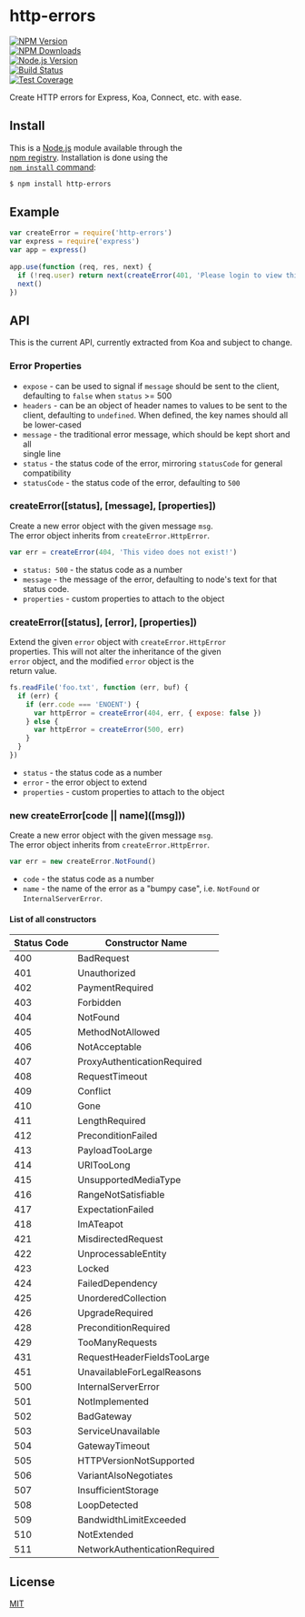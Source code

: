 # http-errors  
  
[![NPM Version][npm-version-image]][npm-url]  
[![NPM Downloads][npm-downloads-image]][node-url]  
[![Node.js Version][node-image]][node-url]  
[![Build Status][travis-image]][travis-url]  
[![Test Coverage][coveralls-image]][coveralls-url]  
  
Create HTTP errors for Express, Koa, Connect, etc. with ease.  
  
## Install  
  
This is a [Node.js](https://nodejs.org/en/) module available through the  
[npm registry](https://www.npmjs.com/). Installation is done using the  
[`npm install` command](https://docs.npmjs.com/getting-started/installing-npm-packages-locally):  
  
```bash  
$ npm install http-errors  
```  
  
## Example  
  
```js  
var createError = require('http-errors')  
var express = require('express')  
var app = express()  
  
app.use(function (req, res, next) {  
  if (!req.user) return next(createError(401, 'Please login to view this page.'))  
  next()  
})  
```  
  
## API  
  
This is the current API, currently extracted from Koa and subject to change.  
  
### Error Properties  
  
- `expose` - can be used to signal if `message` should be sent to the client,  
  defaulting to `false` when `status` >= 500  
- `headers` - can be an object of header names to values to be sent to the  
  client, defaulting to `undefined`. When defined, the key names should all  
  be lower-cased  
- `message` - the traditional error message, which should be kept short and all  
  single line  
- `status` - the status code of the error, mirroring `statusCode` for general  
  compatibility  
- `statusCode` - the status code of the error, defaulting to `500`  
  
### createError([status], [message], [properties])  
  
Create a new error object with the given message `msg`.  
The error object inherits from `createError.HttpError`.  
  
<!-- eslint-disable no-undef, no-unused-vars -->  
  
```js  
var err = createError(404, 'This video does not exist!')  
```  
  
- `status: 500` - the status code as a number  
- `message` - the message of the error, defaulting to node's text for that status code.  
- `properties` - custom properties to attach to the object  
  
### createError([status], [error], [properties])  
  
Extend the given `error` object with `createError.HttpError`  
properties. This will not alter the inheritance of the given  
`error` object, and the modified `error` object is the  
return value.  
  
<!-- eslint-disable no-redeclare, no-undef, no-unused-vars -->  
  
```js  
fs.readFile('foo.txt', function (err, buf) {  
  if (err) {  
    if (err.code === 'ENOENT') {  
      var httpError = createError(404, err, { expose: false })  
    } else {  
      var httpError = createError(500, err)  
    }  
  }  
})  
```  
  
- `status` - the status code as a number  
- `error` - the error object to extend  
- `properties` - custom properties to attach to the object  
  
### new createError\[code || name\](\[msg]\))  
  
Create a new error object with the given message `msg`.  
The error object inherits from `createError.HttpError`.  
  
<!-- eslint-disable no-undef, no-unused-vars -->  
  
```js  
var err = new createError.NotFound()  
```  
  
- `code` - the status code as a number  
- `name` - the name of the error as a "bumpy case", i.e. `NotFound` or `InternalServerError`.  
  
#### List of all constructors  
  
|Status Code|Constructor Name             |  
|-----------|-----------------------------|  
|400        |BadRequest                   |  
|401        |Unauthorized                 |  
|402        |PaymentRequired              |  
|403        |Forbidden                    |  
|404        |NotFound                     |  
|405        |MethodNotAllowed             |  
|406        |NotAcceptable                |  
|407        |ProxyAuthenticationRequired  |  
|408        |RequestTimeout               |  
|409        |Conflict                     |  
|410        |Gone                         |  
|411        |LengthRequired               |  
|412        |PreconditionFailed           |  
|413        |PayloadTooLarge              |  
|414        |URITooLong                   |  
|415        |UnsupportedMediaType         |  
|416        |RangeNotSatisfiable          |  
|417        |ExpectationFailed            |  
|418        |ImATeapot                    |  
|421        |MisdirectedRequest           |  
|422        |UnprocessableEntity          |  
|423        |Locked                       |  
|424        |FailedDependency             |  
|425        |UnorderedCollection          |  
|426        |UpgradeRequired              |  
|428        |PreconditionRequired         |  
|429        |TooManyRequests              |  
|431        |RequestHeaderFieldsTooLarge  |  
|451        |UnavailableForLegalReasons   |  
|500        |InternalServerError          |  
|501        |NotImplemented               |  
|502        |BadGateway                   |  
|503        |ServiceUnavailable           |  
|504        |GatewayTimeout               |  
|505        |HTTPVersionNotSupported      |  
|506        |VariantAlsoNegotiates        |  
|507        |InsufficientStorage          |  
|508        |LoopDetected                 |  
|509        |BandwidthLimitExceeded       |  
|510        |NotExtended                  |  
|511        |NetworkAuthenticationRequired|  
  
## License  
  
[MIT](LICENSE)  
  
[coveralls-image]: https://badgen.net/coveralls/c/github/jshttp/http-errors/master  
[coveralls-url]: https://coveralls.io/r/jshttp/http-errors?branch=master  
[node-image]: https://badgen.net/npm/node/http-errors  
[node-url]: https://nodejs.org/en/download  
[npm-downloads-image]: https://badgen.net/npm/dm/http-errors  
[npm-url]: https://npmjs.org/package/http-errors  
[npm-version-image]: https://badgen.net/npm/v/http-errors  
[travis-image]: https://badgen.net/travis/jshttp/http-errors/master  
[travis-url]: https://travis-ci.org/jshttp/http-errors  
